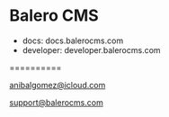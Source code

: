 Balero CMS
==========

* docs: docs.balerocms.com
* developer: developer.balerocms.com

==========

anibalgomez@icloud.com

support@balerocms.com
